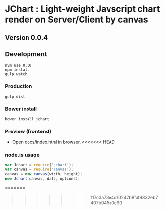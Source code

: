 
# JChart : Light-weight Javscript chart render on Server/Client by canvas

## Version 0.0.4

## Development
```
nvm use 0.10
npm install
gulp watch
```

### Production
```
gulp dist
```

### Bower install
```
bower install jchart
```

### Preview (frontend)
- Open docs/index.html in browser.
<<<<<<< HEAD

### node.js usage
```javascript
var Jchart = require('jchart');
var canvas = require('canvas');
canvas = new canvas(width, height);
new Jchart(canvas, data, options);
```
=======
>>>>>>> f17c3a73e4d10247b8faf9832eb7407b045a0e90
